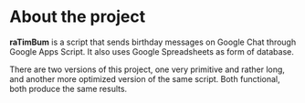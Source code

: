 # About the project

**raTimBum** is a script that sends birthday messages on Google Chat through Google Apps Script.
It also uses Google Spreadsheets as form of database.

There are two versions of this project, one very primitive and rather long, and another more optimized version of the same script. 
Both functional, both produce the same results.
